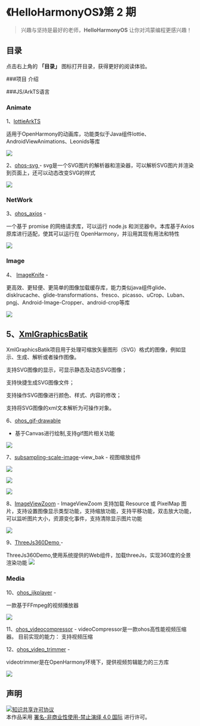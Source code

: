 # 《HelloHarmonyOS》第 2 期
> 兴趣与坚持是最好的老师，**HelloHarmonyOS** 让你对鸿蒙编程更感兴趣！


## 目录

点击右上角的 **「目录」** 图标打开目录，获得更好的阅读体验。


###项目 介绍


###JS/ArkTS语言

### Animate

1、[lottieArkTS](https://gitee.com/openharmony-tpc/lottieArkTS) 

 适用于OpenHarmony的动画库，功能类似于Java组件lottie、AndroidViewAnimations、Leonids等库
 
 ![](https://gitee.com/openharmony-tpc/lottieArkTS/raw/master/screenshot/showlottie.gif)

2、[ohos-svg ](https://gitee.com/openharmony-sig/ohos-svg)- svg是一个SVG图片的解析器和渲染器，可以解析SVG图片并渲染到页面上，还可以动态改变SVG的样式

![](https://gitee.com/openharmony-sig/ohos-svg/raw/master/screenshot/example1.png)


### NetWork

3、[ohos_axios](https://gitee.com/openharmony-sig/ohos_axios) - 

一个基于 promise 的网络请求库，可以运行 node.js 和浏览器中。本库基于Axios 原库进行适配，使其可以运行在 OpenHarmony，并沿用其现有用法和特性

![](https://gitee.com/openharmony-sig/ohos_axios/raw/master/screenshots/axios.gif)

### Image

4、 [ImageKnife](https://gitee.com/openharmony-tpc/ImageKnife) - 

更高效、更轻便、更简单的图像加载缓存库，能力类似java组件glide、disklrucache、glide-transformations、fresco、picasso、uCrop、Luban、pngj、Android-Image-Cropper、android-crop等库

![](https://gitee.com/openharmony-tpc/ImageKnife/raw/master/screenshot/gif1.gif)

5、[XmlGraphicsBatik](https://gitee.com/openharmony-tpc/XmlGraphicsBatik) 
-
XmlGraphicsBatik项目用于处理可缩放矢量图形（SVG）格式的图像，例如显示、生成、解析或者操作图像。

支持SVG图像的显示，可显示静态及动态SVG图像；

支持快捷生成SVG图像文件；

支持操作SVG图像进行颜色、样式、内容的修改；

支持将SVG图像的xml文本解析为可操作对象。
 
 



6、[ohos_gif-drawable ](https://gitee.com/openharmony-sig/ohos_gif-drawable)
- 基于Canvas进行绘制,支持gif图片相关功能

![](https://gitee.com/openharmony-sig/ohos_gif-drawable/raw/master/screenshot/g1.gif)

7、[subsampling-scale-image](https://gitee.com/openharmony-sig/subsampling-scale-image-view_bak)-view_bak -
 视图缩放组件
 
 ![](https://gitee.com/openharmony-sig/subsampling-scale-image-view_bak/raw/master/screenshot/rotate.png)
 
 ![](https://gitee.com/openharmony-sig/subsampling-scale-image-view_bak/raw/master/screenshot/scale.png)
 
 ![](https://gitee.com/openharmony-sig/subsampling-scale-image-view_bak/raw/master/screenshot/translate.png)

8、[ImageViewZoom](https://gitee.com/openharmony-sig/ImageViewZoom) -
 ImageViewZoom 支持加载 Resource 或 PixelMap 图片，支持设置图像显示类型功能，支持缩放功能，支持平移功能，双击放大功能，可以监听图片大小，资源变化事件，支持清除显示图片功能
 
 ![](https://gitee.com/openharmony-sig/ImageViewZoom/raw/master/screenshot/%E6%95%88%E6%9E%9C%E5%B1%95%E7%A4%BA.gif)

9、[ThreeJs360Demo ](https://gitee.com/openharmony-tpc/openharmony_tpc_samples/tree/master/ThreeJs360Demo)- 

ThreeJs360Demo,使用系统提供的Web组件，加载threeJs，实现360度的全景渲染功能
![](https://gitee.com/openharmony-tpc/openharmony_tpc_samples/raw/master/ThreeJs360Demo/gif/surface_360.gif)

### Media
10、[ohos_ijkplayer](https://gitee.com/openharmony-sig/ohos_ijkplayer) - 

一款基于FFmpeg的视频播放器

![](https://gitee.com/openharmony-sig/ohos_ijkplayer/raw/master/screenshot/ijkplayer.gif)

11、[ohos_videocompressor](https://gitee.com/openharmony-sig/ohos_videocompressor) - 
videoCompressor是一款ohos高性能视频压缩器。
目前实现的能力：
支持视频压缩

12、[ohos_video_trimmer](https://gitee.com/openharmony-sig/ohos_video_trimmer) - 

videotrimmer是在OpenHarmony环境下，提供视频剪辑能力的三方库

![](https://gitee.com/openharmony-sig/ohos_video_trimmer/raw/master/screenshot/ohos_video_trimmer.gif)
## 声明
<a rel="license" href="https://creativecommons.org/licenses/by-nc-nd/4.0/deed.zh"><img alt="知识共享许可协议" style="border-width: 0" src="https://licensebuttons.net/l/by-nc-nd/4.0/88x31.png"></a><br>本作品采用 <a rel="license" href="https://creativecommons.org/licenses/by-nc-nd/4.0/deed.zh">署名-非商业性使用-禁止演绎 4.0 国际</a> 进行许可。